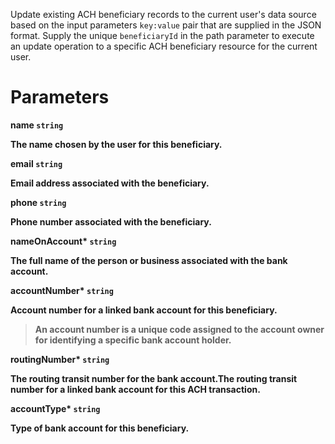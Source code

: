 Update existing ACH beneficiary records to the current user's data source based on the input parameters `key:value` pair that are supplied in the JSON format. Supply the unique `beneficiaryId` in the path parameter to execute an update operation to a specific ACH beneficiary resource for the current user.

# Parameters

<strong>name<strong> `string`

The name chosen by the user for this beneficiary.

<strong>email<strong> `string`

Email address associated with the beneficiary.

<strong>phone<strong> `string`

Phone number associated with the beneficiary.

<strong>nameOnAccount*<strong> `string`

The full name of the person or business associated with the bank account.

<strong>accountNumber*<strong> `string`

Account number for a linked bank account for this beneficiary. 

> An account number is a unique code assigned to the account owner for identifying a specific bank account holder.

<strong>routingNumber*<strong> `string`

The routing transit number for the bank account.The routing transit number for a linked bank account for this ACH transaction.

<strong>accountType*<strong> `string`

Type of bank account for this beneficiary.